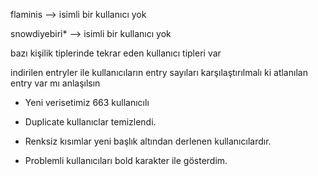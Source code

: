 flaminis --> isimli bir kullanıcı yok

snowdiyebiri* --> isimli bir kullanıcı yok

bazı kişilik tiplerinde tekrar eden kullanıcı tipleri var

indirilen entryler ile kullanıcıların entry sayıları karşılaştırılmalı ki atlanılan entry var mı anlaşılsın

- Yeni verisetimiz 663 kullanıcılı

- Duplicate kullanıclar temizlendi.

- Renksiz kısımlar yeni başlık altından derlenen kullanıcılardır.

- Problemli kullanıcıları bold karakter ile gösterdim.
